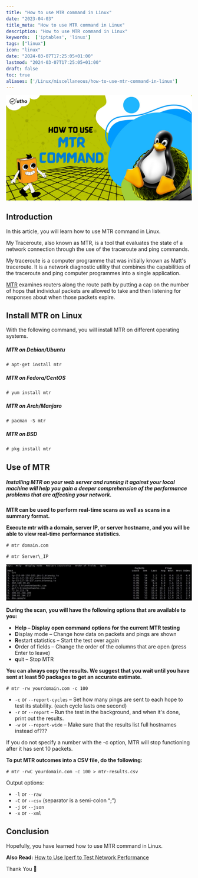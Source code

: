 ```yaml
---
title: "How to use MTR command in Linux"
date: "2023-04-03"
title_meta: "How to use MTR command in Linux"
description: "How to use MTR command in Linux"
keywords:  ['iptables', 'linux']
tags: ["linux"]
icon: "linux"
date: "2024-03-07T17:25:05+01:00"
lastmod: "2024-03-07T17:25:05+01:00" 
draft: false
toc: true
aliases: ['/Linux/miscellaneous/how-to-use-mtr-command-in-linux']
---
```


![How to use MTR command in Linux](images/How-to-use-MTR-command-in-Linux_utho.jpg)

## Introduction

In this article, you will learn how to use MTR command in Linux.

My Traceroute, also known as MTR, is a tool that evaluates the state of a network connection through the use of the traceroute and ping commands.

My traceroute is a computer programme that was initially known as Matt's traceroute. It is a network diagnostic utility that combines the capabilities of the traceroute and ping computer programmes into a single application.

[MTR](https://en.wikipedia.org/wiki/MTR_(software)) examines routers along the route path by putting a cap on the number of hops that individual packets are allowed to take and then listening for responses about when those packets expire.

## Install MTR on Linux

With the following command, you will install MTR on different operating systems.

##### MTR on Debian/Ubuntu

```
# apt-get install mtr

```

##### MTR on Fedora/CentOS

```
# yum install mtr

```

##### MTR on Arch/Manjaro

```
# pacman -S mtr

```

##### MTR on BSD

```
# pkg install mtr

```

## Use of MTR

##### Installing MTR on your web server and running it against your local machine will help you gain a deeper comprehension of the performance problems that are affecting your network.

**MTR can be used to perform real-time scans as well as scans in a summary format.**

**Execute mtr with a domain, server IP, or server hostname, and you will be able to view real-time performance statistics.**

```
# mtr domain.com

```

```
# mtr Server\_IP

```

![How to use MTR command in Linux](images/Image-1024x200.jpg)

**During the scan, you will have the following options that are available to you:**

- **Help – Display open command options for the current MTR testing**
- **D**isplay mode – Change how data on packets and pings are shown
- **R**estart statistics – Start the test over again
- **O**rder of fields – Change the order of the columns that are open (press Enter to leave)
- **q**uit – Stop MTR

**You can always copy the results. We suggest that you wait until you have sent at least 50 packages to get an accurate estimate.**

```
# mtr -rw yourdomain.com -c 100

```

- `-c` or `--report-cycles` – Set how many pings are sent to each hope to test its stability. (each cycle lasts one second)
- `-r` or `--report` – Run the test in the background, and when it's done, print out the results.
- `-w` or `--report-wide` – Make sure that the results list full hostnames instead of???

If you do not specify a number with the -c option, MTR will stop functioning after it has sent 10 packets.

**To put MTR outcomes into a CSV file, do the following:**

```
# mtr -rwC yourdomain.com -c 100 > mtr-results.csv

```

Output options:

- `-l` or `--raw`
- `-C` or `--csv` (separator is a semi-colon “;”)
- `-j` or `--json`
- `-x` or `--xml`

## Conclusion

Hopefully, you have learned how to use MTR command in Linux.

**Also Read:** [How to Use Iperf to Test Network Performance](https://utho.com/docs/tutorial/how-to-use-iperf-to-test-network-performance/)

Thank You 🙂
